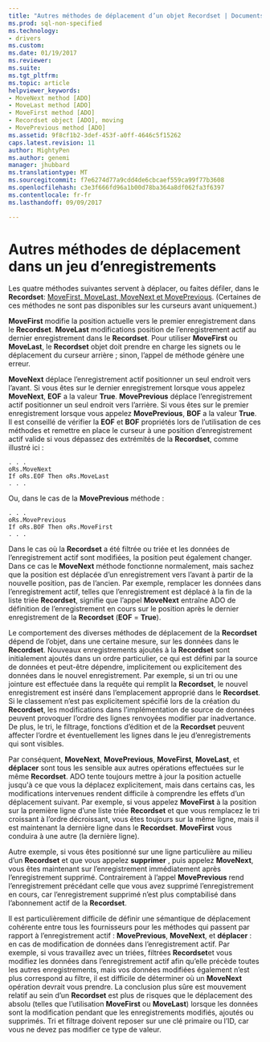 ```yaml
---
title: "Autres méthodes de déplacement d’un objet Recordset | Documents Microsoft"
ms.prod: sql-non-specified
ms.technology:
- drivers
ms.custom: 
ms.date: 01/19/2017
ms.reviewer: 
ms.suite: 
ms.tgt_pltfrm: 
ms.topic: article
helpviewer_keywords:
- MoveNext method [ADO]
- MoveLast method [ADO]
- MoveFirst method [ADO]
- Recordset object [ADO], moving
- MovePrevious method [ADO]
ms.assetid: 9f8cf1b2-3def-453f-a0ff-4646c5f15262
caps.latest.revision: 11
author: MightyPen
ms.author: genemi
manager: jhubbard
ms.translationtype: MT
ms.sourcegitcommit: f7e6274d77a9cdd4de6cbcaef559ca99f77b3608
ms.openlocfilehash: c3e3f666fd96a1b00d78ba364a8df062fa3f6397
ms.contentlocale: fr-fr
ms.lasthandoff: 09/09/2017

---
```

# <a name="more-ways-to-move-in-a-recordset"></a>Autres méthodes de déplacement dans un jeu d’enregistrements
Les quatre méthodes suivantes servent à déplacer, ou faites défiler, dans le **Recordset**: [MoveFirst, MoveLast, MoveNext et MovePrevious](../../../ado/reference/ado-api/movefirst-movelast-movenext-and-moveprevious-methods-ado.md). (Certaines de ces méthodes ne sont pas disponibles sur les curseurs avant uniquement.)  
  
 **MoveFirst** modifie la position actuelle vers le premier enregistrement dans le **Recordset**. **MoveLast** modifications position de l’enregistrement actif au dernier enregistrement dans le **Recordset**. Pour utiliser **MoveFirst** ou **MoveLast**, le **Recordset** objet doit prendre en charge les signets ou le déplacement du curseur arrière ; sinon, l’appel de méthode génère une erreur.  
  
 **MoveNext** déplace l’enregistrement actif positionner un seul endroit vers l’avant. Si vous êtes sur le dernier enregistrement lorsque vous appelez **MoveNext**, **EOF** a la valeur **True**. **MovePrevious** déplace l’enregistrement actif positionner un seul endroit vers l’arrière. Si vous êtes sur le premier enregistrement lorsque vous appelez **MovePrevious**, **BOF** a la valeur **True**. Il est conseillé de vérifier la **EOF** et **BOF** propriétés lors de l’utilisation de ces méthodes et remettre en place le curseur à une position d’enregistrement actif valide si vous dépassez des extrémités de la **Recordset**, comme illustré ici :  
  
```  
. . .  
oRs.MoveNext  
If oRs.EOF Then oRs.MoveLast  
. . .   
```  
  
 Ou, dans le cas de la **MovePrevious** méthode :  
  
```  
. . .   
oRs.MovePrevious  
If oRs.BOF Then oRs.MoveFirst  
. . .  
```  
  
 Dans le cas où la **Recordset** a été filtrée ou triée et les données de l’enregistrement actif sont modifiées, la position peut également changer. Dans ce cas le **MoveNext** méthode fonctionne normalement, mais sachez que la position est déplacée d’un enregistrement vers l’avant à partir de la nouvelle position, pas de l’ancien. Par exemple, remplacer les données dans l’enregistrement actif, telles que l’enregistrement est déplacé à la fin de la liste triée **Recordset**, signifie que l’appel **MoveNext** entraîne ADO de définition de l’enregistrement en cours sur le position après le dernier enregistrement de la **Recordset** (**EOF** = **True**).  
  
 Le comportement des diverses méthodes de déplacement de la **Recordset** dépend de l’objet, dans une certaine mesure, sur les données dans le **Recordset**. Nouveaux enregistrements ajoutés à la **Recordset** sont initialement ajoutés dans un ordre particulier, ce qui est défini par la source de données et peut-être dépendre, implicitement ou explicitement des données dans le nouvel enregistrement. Par exemple, si un tri ou une jointure est effectuée dans la requête qui remplit la **Recordset**, le nouvel enregistrement est inséré dans l’emplacement approprié dans le **Recordset**. Si le classement n’est pas explicitement spécifié lors de la création du **Recordset**, les modifications dans l’implémentation de source de données peuvent provoquer l’ordre des lignes renvoyées modifier par inadvertance. De plus, le tri, le filtrage, fonctions d’édition et de la **Recordset** peuvent affecter l’ordre et éventuellement les lignes dans le jeu d’enregistrements qui sont visibles.  
  
 Par conséquent, **MoveNext**, **MovePrevious**, **MoveFirst**, **MoveLast**, et **déplacer** sont tous les sensible aux autres opérations effectuées sur le même **Recordset**. ADO tente toujours mettre à jour la position actuelle jusqu'à ce que vous la déplacez explicitement, mais dans certains cas, les modifications intervenues rendent difficile à comprendre les effets d’un déplacement suivant. Par exemple, si vous appelez **MoveFirst** à la position sur la première ligne d’une liste triée **Recordset** et que vous remplacez le tri croissant à l’ordre décroissant, vous êtes toujours sur la même ligne, mais il est maintenant la dernière ligne dans le **Recordset**. **MoveFirst** vous conduira à une autre (la dernière ligne).  
  
 Autre exemple, si vous êtes positionné sur une ligne particulière au milieu d’un **Recordset** et que vous appelez **supprimer** , puis appelez **MoveNext**, vous êtes maintenant sur l’enregistrement immédiatement après l’enregistrement supprimé. Contrairement à l’appel **MovePrevious** rend l’enregistrement précédant celle que vous avez supprimé l’enregistrement en cours, car l’enregistrement supprimé n’est plus comptabilisé dans l’abonnement actif de la **Recordset**.  
  
 Il est particulièrement difficile de définir une sémantique de déplacement cohérente entre tous les fournisseurs pour les méthodes qui passent par rapport à l’enregistrement actif : **MovePrevious**, **MoveNext**, et **déplacer** : en cas de modification de données dans l’enregistrement actif. Par exemple, si vous travaillez avec un triées, filtrées **Recordset**et vous modifiez les données dans l’enregistrement actif afin qu’elle précède toutes les autres enregistrements, mais vos données modifiées également n’est plus correspond au filtre, il est difficile de déterminer où un **MoveNext** opération devrait vous prendre. La conclusion plus sûre est mouvement relatif au sein d’un **Recordset** est plus de risques que le déplacement des absolu (telles que l’utilisation **MoveFirst** ou **MoveLast**) lorsque les données sont la modification pendant que les enregistrements modifiés, ajoutés ou supprimés. Tri et filtrage doivent reposer sur une clé primaire ou l’ID, car vous ne devez pas modifier ce type de valeur.
